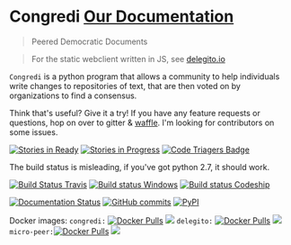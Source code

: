 # Congredi [Our Documentation](//congredi.github.io/congredi/)
> Peered Democratic Documents

> For the static webclient written in JS, see [delegito.io](//delegito.io)

`Congredi` is a python program that allows a community to help
individuals write changes to repositories of text, that are then
voted on by organizations to find a consensus.


Think that's useful? Give it a try! If you have any feature requests or questions,
hop on over to gitter & [waffle](https://waffle.io/congredi/congredi). I'm looking for contributors on some issues.

[![Stories in Ready](https://badge.waffle.io/congredi/congredi.svg?label=ready&title=Ready)](http://waffle.io/congredi/congredi)
[![Stories in Progress](https://badge.waffle.io/congredi/congredi.svg?label=In%20Progress&title=In%20Progress)](http://waffle.io/congredi/congredi)
[![Code Triagers Badge](https://www.codetriage.com/congredi/congredi/badges/users.svg)](https://www.codetriage.com/congredi/congredi)


The build status is misleading, if you've got python 2.7, it should work.

[![Build Status Travis](https://travis-ci.org/congredi/congredi.svg?branch=master)](https://travis-ci.org/congredi/congredi)
[![Build status Windows](https://ci.appveyor.com/api/projects/status/mo003x9ygpnb316q?svg=true)](https://ci.appveyor.com/project/Thetoxicarcade/congredi)
[![Build status Codeship](https://codeship.com/projects/d1cee4c0-b9b1-0134-40ad-5e5884b780cb/status?branch=master)]()

[![Documentation Status](https://readthedocs.org/projects/congredi/badge/?version=latest)](http://congredi.readthedocs.io/en/latest/?badge=latest)
[![GitHub commits](https://img.shields.io/github/commits-since/congredi/congredi/v0.0.2-alpha.svg)](https://github.com/congredi/congredi)
[![PyPI](https://img.shields.io/pypi/v/congredi.svg)]()

Docker images:
`congredi:` [![Docker Pulls](https://img.shields.io/docker/pulls/congredi/congredi.svg?maxAge=2592000)](https://hub.docker.com/r/congredi/congredi/)
[![](https://images.microbadger.com/badges/image/congredi/congredi.svg)](https://microbadger.com/images/congredi/congredi "Get your own image badge on microbadger.com")
`delegito:` [![Docker Pulls](https://img.shields.io/docker/pulls/congredi/delegito.svg?maxAge=2592000)](https://hub.docker.com/r/congredi/delegito/)
[![](https://images.microbadger.com/badges/version/congredi/delegito.svg)](https://microbadger.com/images/congredi/delegito "Get your own version badge on microbadger.com")
`micro-peer:`[![Docker Pulls](https://img.shields.io/docker/pulls/congredi/micro-peer.svg?maxAge=2592000)](https://hub.docker.com/r/congredi/micro-peer/)
[![](https://images.microbadger.com/badges/image/congredi/micro-peer.svg)](https://microbadger.com/images/congredi/micro-peer "Get your own image badge on microbadger.com")
